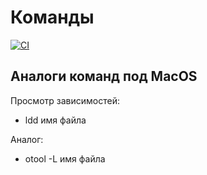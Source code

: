 # Команды
[![CI](https://github.com/WetGrapes-mat/no_automation_qa/actions/workflows/main.yml/badge.svg)](https://github.com/WetGrapes-mat/no_automation_qa/actions/workflows/main.yml)

## Аналоги команд под MacOS

Просмотр зависимостей:

- ldd имя файла

Аналог:

- otool -L имя файла

